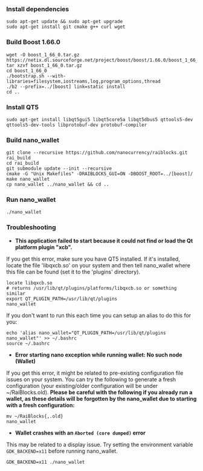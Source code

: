 ### Install dependencies

    sudo apt-get update && sudo apt-get upgrade
    sudo apt-get install git cmake g++ curl wget
  
### Build Boost 1.66.0

    wget -O boost_1_66_0.tar.gz https://netix.dl.sourceforge.net/project/boost/boost/1.66.0/boost_1_66_0.tar.gz
    tar xzvf boost_1_66_0.tar.gz
    cd boost_1_66_0
    ./bootstrap.sh --with-libraries=filesystem,iostreams,log,program_options,thread
    ./b2 --prefix=../[boost] link=static install   
    cd ..

### Install QT5

    sudo apt-get install libqt5gui5 libqt5core5a libqt5dbus5 qttools5-dev qttools5-dev-tools libprotobuf-dev protobuf-compiler

### Build nano_wallet

    git clone --recursive https://github.com/nanocurrency/raiblocks.git rai_build   
    cd rai_build
    git submodule update --init --recursive
    cmake -G "Unix Makefiles" -DRAIBLOCKS_GUI=ON -DBOOST_ROOT=../[boost]/
    make nano_wallet
    cp nano_wallet ../nano_wallet && cd .. 

### Run nano_wallet

    ./nano_wallet

### Troubleshooting

* **This application failed to start because it could not find or load the Qt platform plugin "xcb".**

If you get this error, make sure you have QT5 installed. If it's installed, locate the file 'libqxcb.so' on your system and then tell nano_wallet where this file can be found (set it to the 'plugins' directory).

    locate libqxcb.so
    # returns /usr/lib/qt/plugins/platforms/libqxcb.so or something similar
    export QT_PLUGIN_PATH=/usr/lib/qt/plugins
    nano_wallet

If you don't want to run this each time you can setup an alias to do this for you:

    echo 'alias nano_wallet="QT_PLUGIN_PATH=/usr/lib/qt/plugins nano_wallet"' >> ~/.bashrc
    source ~/.bashrc

* **Error starting nano exception while running wallet: No such node (Wallet)**

If you get this error, it might be related to pre-existing configuration file issues on your system. You can try the following to generate a fresh configuration (your existing/older configuration will be under ~/RaiBlocks.old). **Please be careful with the following if you already run a wallet, as these details will be forgotten by the nano_wallet due to starting with a fresh configuration:**

    mv ~/RaiBlocks{,.old}
    nano_wallet

* **Wallet crashes with an `Aborted (core dumped)` error**

This may be related to a display issue. Try setting the environment variable `GDK_BACKEND=x11` before running nano_wallet.

    GDK_BACKEND=x11 ./nano_wallet
